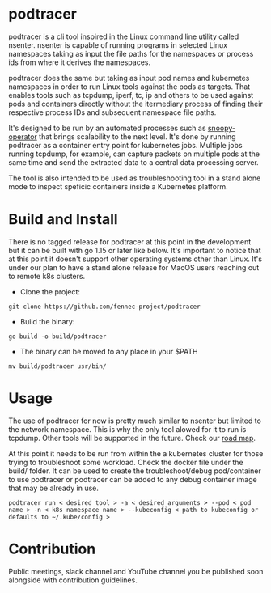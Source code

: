 # podtracer

podtracer is a cli tool inspired in the Linux command line utility called nsenter. nsenter is capable of running programs in selected Linux namespaces taking as input the file paths for the namespaces or process ids from where it derives the namespaces.

podtracer does the same but taking as input pod names and kubernetes namespaces in order to run Linux tools against the pods as targets. That enables tools such as tcpdump, iperf, tc, ip and others to be used against pods and containers directly without the itermediary process of finding their respective process IDs and subsequent namespace file paths.

It's designed to be run by an automated processes such as [snoopy-operator](https://github.com/fennec-project/snoopy-operator) that brings scalability to the next level. It's done by running podtracer as a container entry point for kubernetes jobs. Multiple jobs running tcpdump, for example, can capture packets on multiple pods at the same time and send the extracted data to a central data processing server.

The tool is also intended to be used as troubleshooting tool in a stand alone mode to inspect speficic containers inside a Kubernetes platform.

# Build and Install

There is no tagged release for podtracer at this point in the development but it can be built with go 1.15 or later like below. It's important to notice that at this point it doesn't support other operating systems other than Linux. It's under our plan to have a stand alone release for MacOS users reaching out to remote k8s clusters.

- Clone the project:
```
git clone https://github.com/fennec-project/podtracer
```

- Build the binary:
```
go build -o build/podtracer
```

- The binary can be moved to any place in your $PATH
```
mv build/podtracer usr/bin/
```

# Usage

The use of podtracer for now is pretty much similar to nsenter but limited to the network namespace. This is why the only tool alowed for it to run is tcpdump. Other tools will be supported in the future. Check our [road map](docs/roadmap.md).

At this point it needs to be run from within the a kubernetes cluster for those trying to troubleshoot some workload. Check the docker file under the build/ folder. It can be used to create the troubleshoot/debug pod/container to use podtracer or podtracer can be added to any debug container image that may be already in use.

```
podtracer run < desired tool > -a < desired arguments > --pod < pod name > -n < k8s namespace name > --kubeconfig < path to kubeconfig or defaults to ~/.kube/config >
```

# Contribution

Public meetings, slack channel and YouTube channel you be published soon alongside with contribution guidelines.